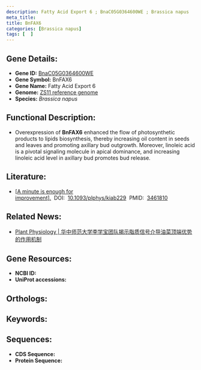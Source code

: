 ```yaml
---
description: Fatty Acid Export 6 ; BnaC05G0364600WE ; Brassica napus
meta_title:
title: BnFAX6
categories: [Brassica napus]
tags: [  ]
---
```


## Gene Details:
- **Gene ID:**	[BnaC05G0364600WE]()
- **Gene Symbol:** BnFAX6
- **Gene Name:** Fatty Acid Export 6
- **Genome:** [ZS11 reference genome]()
- **Species:** *Brassica napus*

## Functional Description:
   - Overexpression of **BnFAX6** enhanced the flow of photosynthetic products to lipids biosynthesis, thereby increasing oil content in seeds and leaves and promoting axillary bud outgrowth. Moreover, linoleic acid is a pivotal signaling molecule in apical dominance, and increasing linoleic acid level in axillary bud promotes bud release.

## Literature:
   - [[A minute is enough for improvement].]( https://academic.oup.com/plphys/article/186/4/2064/6276994?login=true)&nbsp;&nbsp;DOI:&nbsp;&nbsp;[10.1093/plphys/kiab229](https://academic.oup.com/plphys/article/186/4/2064/6276994?login=true)&nbsp;&nbsp;PMID:&nbsp;&nbsp;[3461810](https://pubmed.ncbi.nlm.nih.gov/3461810/)

## Related News:
   - [Plant Physiology | 华中师范大学李学宝团队揭示脂质信号介导油菜顶端优势的作用机制](https://mp.weixin.qq.com/s?__biz=Mzg3MDEwNDEyMg==&mid=2247510570&idx=4&sn=081354c408d5e25b4e34a33f5df3e172&chksm=ce90077ff9e78e69f0c0c8e9cf5317faad6e253c92e88e9a19bb4f917e18f248ab59c5ee3ba5&scene=27#wechat_redirect)

## Gene Resources:
- **NCBI ID:** [](https://www.ncbi.nlm.nih.gov/gene/?term=)
- **UniProt accessions:** [](https://www.uniprot.org/uniprotkb//entry)

## Orthologs:


## Keywords:


## Sequences:
- **CDS Sequence:**
- **Protein Sequence:**
